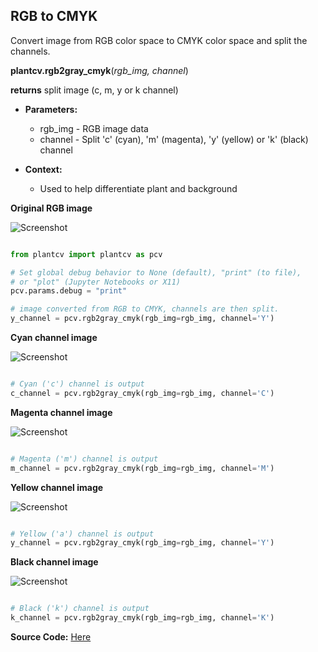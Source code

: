 ## RGB to CMYK

Convert image from RGB color space to CMYK color space and split the channels.

**plantcv.rgb2gray_cmyk**(*rgb_img, channel*)

**returns** split image (c, m, y or k channel)

- **Parameters:**
    - rgb_img - RGB image data
    - channel - Split 'c' (cyan), 'm' (magenta), 'y' (yellow) or 'k' (black) channel
   
- **Context:**
    - Used to help differentiate plant and background


**Original RGB image**

![Screenshot](img/documentation_images/rgb2cmyk/original_image.jpg)

```python

from plantcv import plantcv as pcv

# Set global debug behavior to None (default), "print" (to file), 
# or "plot" (Jupyter Notebooks or X11)
pcv.params.debug = "print"

# image converted from RGB to CMYK, channels are then split. 
y_channel = pcv.rgb2gray_cmyk(rgb_img=rgb_img, channel='Y')

```

**Cyan channel image**

![Screenshot](img/documentation_images/rgb2cmyk/CMYK-cyan.jpg)

```python

# Cyan ('c') channel is output
c_channel = pcv.rgb2gray_cmyk(rgb_img=rgb_img, channel='C')

```

**Magenta channel image**

![Screenshot](img/documentation_images/rgb2cmyk/CMYK-magenta.jpg)

```python

# Magenta ('m') channel is output
m_channel = pcv.rgb2gray_cmyk(rgb_img=rgb_img, channel='M')

```

**Yellow channel image**

![Screenshot](img/documentation_images/rgb2cmyk/CMYK-yellow.jpg)

```python

# Yellow ('a') channel is output
y_channel = pcv.rgb2gray_cmyk(rgb_img=rgb_img, channel='Y')

```

**Black channel image**

![Screenshot](img/documentation_images/rgb2cmyk/CMYK-black.jpg)

```python

# Black ('k') channel is output
k_channel = pcv.rgb2gray_cmyk(rgb_img=rgb_img, channel='K')

```

**Source Code:** [Here](https://github.com/danforthcenter/plantcv/blob/main/plantcv/plantcv/rgb2gray_cmyk.py)
